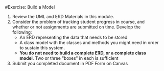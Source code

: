 #Exercise: Build a Model
1. Review the UML and ERD Materials in this module. 
2. Consider the problem of tracking student progress in course, and whether or not assignments are submitted on time. Develop the following: 
	- An ERD representing the data that needs to be stored
	- A class model with the classes and methods you might need in order to sustain this system. 
	- **You do not need to build a complete ERD, or a complete class model**. Two or three "boxes" in each is sufficient 
3. Submit you completed document in PDF Form on Canvas


